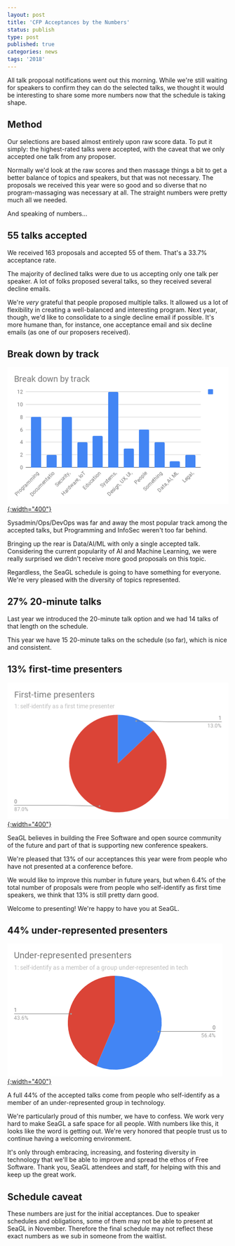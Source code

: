```yaml
---
layout: post
title: 'CFP Acceptances by the Numbers'
status: publish
type: post
published: true
categories: news
tags: '2018'
---
```


All talk proposal notifications went out this morning. While we're still waiting for speakers to confirm they can do the selected talks, we thought it would be interesting to share some more numbers now that the schedule is taking shape.

## Method

Our selections are based almost entirely upon raw score data. To put it simply: the highest-rated talks were accepted, with the caveat that we only accepted one talk from any proposer.

Normally we'd look at the raw scores and then massage things a bit to get a better balance of topics and speakers, but that was not necessary. The proposals we received this year were so good and so diverse that no program-massaging was necessary at all. The straight numbers were pretty much all we needed.

And speaking of numbers…

## 55 talks accepted

We received 163 proposals and accepted 55 of them. That's a 33.7% acceptance rate.

The majority of declined talks were due to us accepting only one talk per speaker. A lot of folks proposed several talks, so they received several decline emails.

We're _very_ grateful that people proposed multiple talks. It allowed us a lot of flexibility in creating a well-balanced and interesting program. Next year, though, we'd like to consolidate to a single decline email if possible. It's more humane than, for instance, one acceptance email and six decline emails (as one of our proposers received).

## Break down by track

[![Bar chart of accepted talks, broken down by track](/img/posts/seagl2018-tracks.png){:width="400"}](/img/posts/seagl2018-tracks.png)

Sysadmin/Ops/DevOps was far and away the most popular track among the accepted talks, but Programming and InfoSec weren't too far behind.

Bringing up the rear is Data/AI/ML with only a single accepted talk. Considering the current popularity of AI and Machine Learning, we were really surprised we didn't receive more good proposals on this topic.

Regardless, the SeaGL schedule is going to have something for everyone. We're very pleased with the diversity of topics represented.

## 27% 20-minute talks

Last year we introduced the 20-minute talk option and we had 14 talks of that length on the schedule.

This year we have 15 20-minute talks on the schedule (so far), which is nice and consistent.

## 13% first-time presenters

[![Pie chart of first time presenter stats showing 13% of accepted SeaGL 2018 presenters are new to tech conference speaking](/img/posts/seagl2018-1sttimers.png){:width="400"}](/img/posts/seagl2018-1sttimers.png)

SeaGL believes in building the Free Software and open source community of the future and part of that is supporting new conference speakers.

We're pleased that 13% of our acceptances this year were from people who have not presented at a conference before.

We would like to improve this number in future years, but when 6.4% of the total number of proposals were from people who self-identify as first time speakers, we think that 13% is still pretty darn good.

Welcome to presenting! We're happy to have you at SeaGL.

## 44% under-represented presenters

[![Pie chart of diversity stats showing 44% of accepted SeaGL 2018 presenters self-identify as a member of a group that's under-represented in technology.](/img/posts/seagl2018-diversity.png){:width="400"}](/img/posts/seagl2018-diversity.png)

A full 44% of the accepted talks come from people who self-identify as a member of an under-represented group in technology.

We're particularly proud of this number, we have to confess. We work very hard to make SeaGL a safe space for all people. With numbers like this, it looks like the word is getting out. We're very honored that people trust us to continue having a welcoming environment.

It's only through embracing, increasing, and fostering diversity in technology that we'll be able to improve and spread the ethos of Free Software. Thank you, SeaGL attendees and staff, for helping with this and keep up the great work.

## Schedule caveat

These numbers are just for the initial acceptances. Due to speaker schedules and obligations, some of them may not be able to present at SeaGL in November. Therefore the final schedule may not reflect these exact numbers as we sub in someone from the waitlist.
